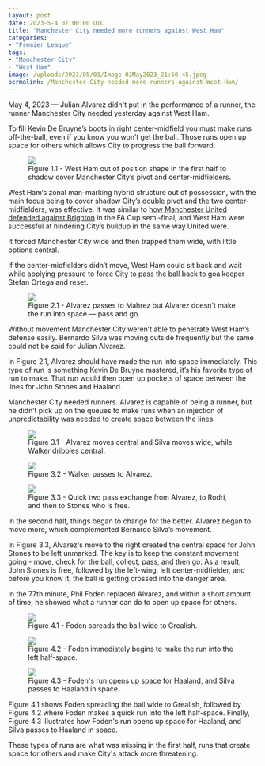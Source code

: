 ```yaml
---
layout: post
date: 2023-5-4 07:00:00 UTC
title: "Manchester City needed more runners against West Ham"
categories: 
- "Premier League"
tags: 
- "Manchester City"
- "West Ham"
image: /uploads/2023/05/03/Image-03May2023_21:50:45.jpeg
permalink: /Manchester-City-needed-more-runners-against-West-Ham/
---
```


May 4, 2023 — Julian Alvarez didn't put in the performance of a runner, the runner Manchester City needed yesterday against West Ham. 

<!---more--->

To fill Kevin De Bruyne’s boots in right center-midfield you must make runs off-the-ball, even if you know you won’t get the ball. Those runs open up space for others which allows City to progress the ball forward. 

<figure>
    <img src="https://tacticsjournal.com/uploads/2023/05/03/Image-03May2023_21:40:31.jpeg">
    <figcaption>Figure 1.1 - West Ham out of position shape in the first half to shadow cover Manchester City’s pivot and center-midfielders.</figcaption>
</figure> 

West Ham‘s zonal man-marking hybrid structure out of possession, with the main focus being to cover shadow City’s double pivot and the two center-midfielders, was effective. It was similar to [how Manchester United defended against Brighton](https://tacticsjournal.com/How-Manchester-United-man-to-man-marking-weakened-Brighton-buildup/) in the FA Cup semi-final, and West Ham were successful at hindering City’s buildup in the same way United were. 

It forced Manchester City wide and then trapped them wide, with little options central. 

If the center-midfielders didn’t move, West Ham could sit back and wait while applying pressure to force City to pass the ball back to goalkeeper Stefan Ortega and reset. 

<figure>
    <img src="https://tacticsjournal.com/uploads/2023/05/03/Image-03May2023_21:50:45.jpeg">
    <figcaption>Figure 2.1 - Alvarez passes to Mahrez but Alvarez doesn't make the run into space — pass and go.</figcaption>
</figure> 

Without movement Manchester City weren’t able to penetrate West Ham’s defense easily. Bernardo Silva was moving outside frequently but the same could not be said for Julian Alvarez.

In Figure 2.1, Alvarez should have made the run into space immediately. This type of run is something Kevin De Bruyne mastered, it’s his favorite type of run to make. That run would then open up pockets of space between the lines for John Stones and Haaland. 

Manchester City needed runners. Alvarez is capable of being a runner, but he didn’t pick up on the queues to make runs when an injection of unpredictability was needed to create space between the lines. 

<figure>
    <img src="https://tacticsjournal.com/uploads/2023/05/03/Image-03May2023_21:55:02.jpeg">
    <figcaption>Figure 3.1 - Alvarez moves central and Silva moves wide, while Walker dribbles central.</figcaption>
</figure> 


<figure>
    <img src="https://tacticsjournal.com/uploads/2023/05/03/Image-03May2023_21:57:16.jpeg">
    <figcaption>Figure 3.2 - Walker passes to Alvarez.</figcaption>
</figure> 

<figure>
    <img src="https://tacticsjournal.com/uploads/2023/05/03/Image-03May2023_21:57:43.jpeg">
    <figcaption>Figure 3.3 - Quick two pass exchange from Alvarez, to Rodri, and then to Stones who is free.</figcaption>
</figure> 

In the second half, things began to change for the better. Alvarez began to move more, which complemented Bernardo Silva’s movement. 

In Figure 3.3, Alvarez's move to the right created the central space for John Stones to be left unmarked. The key is to keep the constant movement going - move, check for the ball, collect, pass, and then go. As a result, John Stones is free, followed by the left-wing, left center-midfielder, and before you know it, the ball is getting crossed into the danger area.

In the 77th minute, Phil Foden replaced Alvarez, and within a short amount of time, he showed what a runner can do to open up space for others.

<figure>
    <img src="https://tacticsjournal.com/uploads/2023/05/03/Image-03May2023_22:07:59.jpeg">
    <figcaption>Figure 4.1 - Foden spreads the ball wide to Grealish.</figcaption>
</figure> 

<figure>
    <img src="https://tacticsjournal.com/uploads/2023/05/03/Image-03May2023_22:08:28.jpeg">
    <figcaption>Figure 4.2 - Foden immediately begins to make the run into the left half-space.</figcaption>
</figure> 


<figure>
    <img src="https://tacticsjournal.com/uploads/2023/05/03/Image-03May2023_22:08:56.jpeg">
    <figcaption>Figure 4.3 - Foden's run opens up space for Haaland, and Silva passes to Haaland in space.</figcaption>
</figure> 


Figure 4.1 shows Foden spreading the ball wide to Grealish, followed by Figure 4.2 where Foden makes a quick run into the left half-space. Finally, Figure 4.3 illustrates how Foden's run opens up space for Haaland, and Silva passes to Haaland in space. 

These types of runs are what was missing in the first half, runs that create space for others and make City's attack more threatening.
